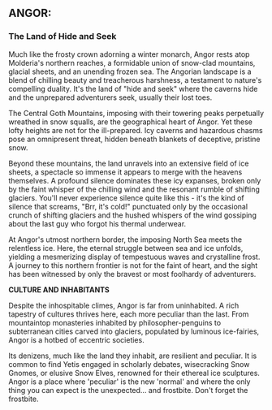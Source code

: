 ## ANGOR:
### The Land of Hide and Seek

Much like the frosty crown adorning a winter monarch, Angor rests atop Molderia's northern reaches, a formidable union of snow-clad mountains, glacial sheets, and an unending frozen sea. The Angorian landscape is a blend of chilling beauty and treacherous harshness, a testament to nature's compelling duality. It's the land of "hide and seek" where the caverns hide and the unprepared adventurers seek, usually their lost toes.

The Central Goth Mountains, imposing with their towering peaks perpetually wreathed in snow squalls, are the geographical heart of Angor. Yet these lofty heights are not for the ill-prepared. Icy caverns and hazardous chasms pose an omnipresent threat, hidden beneath blankets of deceptive, pristine snow.

Beyond these mountains, the land unravels into an extensive field of ice sheets, a spectacle so immense it appears to merge with the heavens themselves. A profound silence dominates these icy expanses, broken only by the faint whisper of the chilling wind and the resonant rumble of shifting glaciers. You'll never experience silence quite like this - it's the kind of silence that screams, "Brr, it's cold!" punctuated only by the occasional crunch of shifting glaciers and the hushed whispers of the wind gossiping about the last guy who forgot his thermal underwear.

At Angor's utmost northern border, the imposing North Sea meets the relentless ice. Here, the eternal struggle between sea and ice unfolds, yielding a mesmerizing display of tempestuous waves and crystalline frost. A journey to this northern frontier is not for the faint of heart, and the sight has been witnessed by only the bravest or most foolhardy of adventurers.

**CULTURE AND INHABITANTS**

Despite the inhospitable climes, Angor is far from uninhabited. A rich tapestry of cultures thrives here, each more peculiar than the last. From mountaintop monasteries inhabited by philosopher-penguins to subterranean cities carved into glaciers, populated by luminous ice-fairies, Angor is a hotbed of eccentric societies.

Its denizens, much like the land they inhabit, are resilient and peculiar. It is common to find Yetis engaged in scholarly debates, wisecracking Snow Gnomes, or elusive Snow Elves, renowned for their ethereal ice sculptures. Angor is a place where 'peculiar' is the new 'normal' and where the only thing you can expect is the unexpected... and frostbite. Don't forget the frostbite.